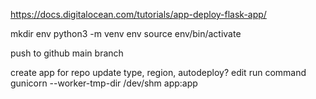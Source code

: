 https://docs.digitalocean.com/tutorials/app-deploy-flask-app/

mkdir env
python3 -m venv env
source env/bin/activate

push to github main branch

create app for repo
update type, region, autodeploy?
edit run command
gunicorn --worker-tmp-dir /dev/shm app:app
